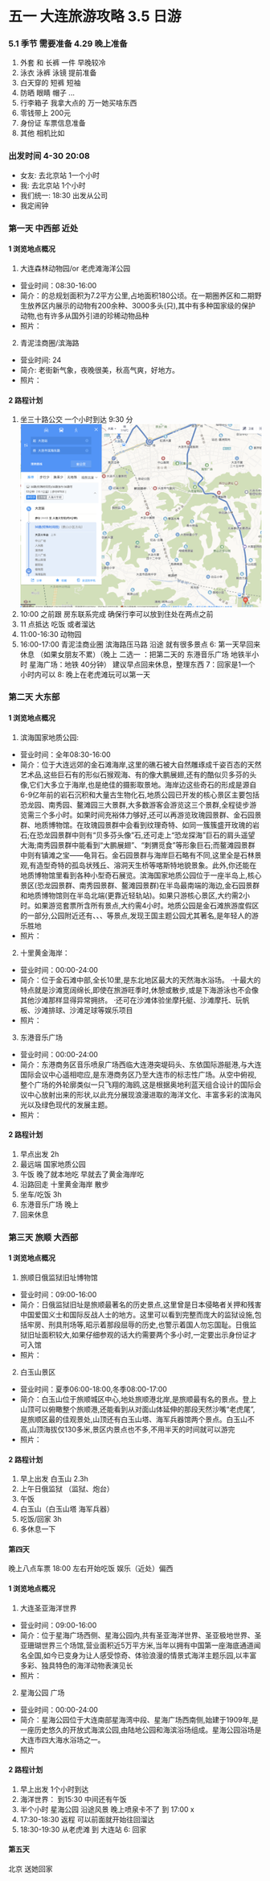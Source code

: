 # 五一 大连旅游攻略 3.5 日游

### 5.1 季节 需要准备 4.29 晚上准备
1. 外套 和 长裤 一件 早晚较冷
2. 泳衣 泳裤 泳镜 提前准备
3. 白天穿的 短裤 短袖
4. 防晒 眼睛 帽子 ...
5. 行李箱子 我拿大点的 万一她买啥东西
6. 零钱带上 200元
7. 身份证 车票信息准备
8. 其他 相机比如

### 出发时间 4-30 20:08
- 女友: 去北京站 1一个小时 
- 我: 去北京站 1个小时
- 我们统一: 18:30 出发从公司
- 我定闹钟 

### 第一天 中西部 近处
#### 1 浏览地点概况
1. 大连森林动物园/or 老虎滩海洋公园
- 营业时间：08:30-16:00
- 简介：的总规划面积为7.2平方公里,占地面积180公顷。在一期圈养区和二期野生放养区内展示的动物有200余种、3000多头(只),其中有多种国家级的保护动物,也有许多从国外引进的珍稀动物品种
- 照片：
2. 青泥洼商圈/滨海路
- 营业时间: 24
- 简介: 老街新气象，夜晚很美，秋高气爽，好地方。
- 照片：
#### 2 路程计划
1. 坐三十路公交 一个小时到达 9:30 分 
![路线图](/source/大连-30路(大连-老虎滩).jpg)
2. 10:00 之前跟 房东联系完成 确保行李可以放到住处在两点之前
3. 11 点抵达 吃饭 或者溜达
4. 11:00-16:30 动物园 
5. 16:00-17:00 青泥洼商业圈 滨海路压马路 沿途 就有很多景点
6: 第一天早回来休息 （如果女朋友不累）（晚上 二选一 ：把第二天的 东港音乐广场 地铁半小时  星海广场：地铁 40分钟） 建议早点回来休息，整理东西
7：回家是1一个小时内可以
8: 晚上在老虎滩玩可以第一天

### 第二天 大东部
#### 1 浏览地点概况
1. 滨海国家地质公园: 
- 营业时间：全年08:30-16:00
- 简介：位于大连远郊的金石滩海岸,这里的礁石被大自然雕琢成千姿百态的天然艺术品,这些巨石有的形似石猴观海、有的像大鹏展翅,还有的酷似贝多芬的头像,它们大多立于海岸,也是绝佳的摄影取景地。海岸边这些奇石的形成是源自6-9亿年前的岩石沉积和大量古生物化石,地质公园已开发的核心景区主要包括恐龙园、南秀园、鳌滩园三大景群,大多数游客会游览这三个景群,全程徒步游览需三个多小时。如果时间充裕体力够好,还可以再游览玫瑰园景群、金石园景群、地质博物馆。在玫瑰园景群中会看到纹理奇特、如同一簇簇盛开玫瑰的岩石;在恐龙园景群中则有“贝多芬头像”石,还可走上“恐龙探海”巨石的肩头遥望大海;南秀园景群中能看到“大鹏展翅”、“刺猬觅食”等形象巨石;而鳌滩园景群中则有镇滩之宝——龟背石。金石园景群与海岸巨石略有不同,这里全是石林景观,有造型奇特的孤岛状残丘、溶洞天生桥等喀斯特地貌景象。此外,你还能在地质博物馆里看到各种小型奇石展览。滨海国家地质公园位于一座半岛上,核心景区(恐龙园景群、南秀园景群、鳌滩园景群)在半岛最南端的海边,金石园景群和地质博物馆则在半岛北端(更靠近轻轨站)。如果只游核心景区,大约需2小时。如果游览套票所含所有景点,大约需4小时。地质公园是金石滩旅游度假区的一部分,公园附近还有、、、等景点,发现王国主题公园尤其著名,是年轻人的游乐胜地
- 照片：
2. 十里黄金海岸：
- 营业时间：00:00-24:00
- 简介：位于金石滩中部,全长10里,是东北地区最大的天然海水浴场。 ·十最大的特点就是沙滩宽阔绵长,即使在旅游旺季时,休憩或散步,或是下海游泳也不会像其他沙滩那样显得异常拥挤。 ·还可在沙滩体验坐摩托艇、沙滩摩托、玩帆板、沙滩排球、沙滩足球等娱乐项目
- 照片：
3. 东港音乐广场 
- 营业时间：00:00-24:00
- 简介：东港商务区音乐喷泉广场西临大连港突堤码头、东依国际游艇港,与大连国际会议中心遥相唿应,是东港商务区乃至大连市的标志性广场。从空中俯视,整个广场的外轮廓类似一只飞翔的海鸥,这是根据奥地利蓝天组合设计的国际会议中心放射出来的形状,以此充分展现浪漫进取的海洋文化、丰富多彩的滨海风光以及绿色现代的发展主题。
- 照片：
#### 2 路程计划
1. 早点出发 2h
2. 最远端 国家地质公园
3. 午饭 晚了就本地吃 早就去了黄金海岸吃
4. 沿路回走 十里黄金海岸 散步 
5. 坐车/吃饭 3h
6. 东港音乐广场 晚上
7. 回来休息

### 第三天 旅顺 大西部
#### 1 浏览地点概况
1. 旅顺日俄监狱旧址博物馆
- 营业时间：09:00-16:00
- 简介：日俄监狱旧址是旅顺最著名的历史景点,这里曾是日本侵略者关押和残害中国爱国义士和国际反战人士的地方。这里可以看到完整而庞大的监狱设施,包括牢房、刑具刑场等,昭示着那段屈辱的历史,也警示着国人勿忘国耻。日俄监狱旧址面积较大,如果仔细参观的话大约需要两个多小时,一定要出示身份证才可入馆
- 照片：
2. 白玉山景区
- 营业时间：夏季06:00-18:00,冬季08:00-17:00
- 简介：白玉山位于旅顺城区中心,地处旅顺港北岸,是旅顺最有名的景点。登上山顶可以俯瞰整个旅顺港,还能看到从对面山体延伸的那段天然沙嘴“老虎尾”,是旅顺区最的佳观景处,山顶还有白玉山塔、海军兵器馆两个景点。白玉山不高,山顶海拔仅130多米,景区内景点也不多,不用半天的时间就可以游完 
- 照片：
#### 2 路程计划
1. 早上出发 白玉山 2.3h
2. 上午日俄监狱 （监狱、炮台）
3. 午饭 
4. 白玉山（白玉山塔 海军兵器）
5. 吃饭/回家 3h
6. 多休息一下

#### 第四天
晚上八点车票 18:00 左右开始吃饭 娱乐（近处）偏西
#### 1 浏览地点概况
1. 大连圣亚海洋世界
- 营业时间：09:00-16:00
- 简介：位于星海广场西侧、星海公园内,共有圣亚海洋世界、圣亚极地世界、圣亚珊瑚世界三个场馆,营业面积近5万平方米,当年以拥有中国第一座海底通道闻名全国,如今已变身为让人感受惊奇、体验浪漫的情景式海洋主题乐园,以丰富多彩、独具特色的海洋动物表演见长
- 照片：
2. 星海公园 广场 
- 营业时间：00:00-24:00
- 简介：星海公园位于大连南部星海湾中段、星海广场西南侧,始建于1909年,是一座历史悠久的开放式海滨公园,由陆地公园和海滨浴场组成。星海公园浴场是大连市四大海水浴场之一。
- 照片
#### 2 路程计划
1. 早上出发 1个小时到达 
2. 海洋世界： 到15:30 中间还有午饭
3. 半个小时 星海公园 沿途风景 晚上喷泉卡不了 到 17:00  x
4. 17:30-18:30 返程 可以前面就开始往回溜达
5. 18:30-19:30 从老虎滩 到 大连站
6: 回家 

#### 第五天
北京 送她回家
